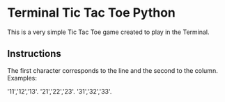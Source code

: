 # Terminal Tic Tac Toe Python
 
 This is a very simple Tic Tac Toe game created to play in the Terminal.
 
 ## Instructions
 
 The first character corresponds to the line and the second to the column.
 Examples:
 
 '11','12','13'.
 '21','22','23'.
 '31','32','33'.
